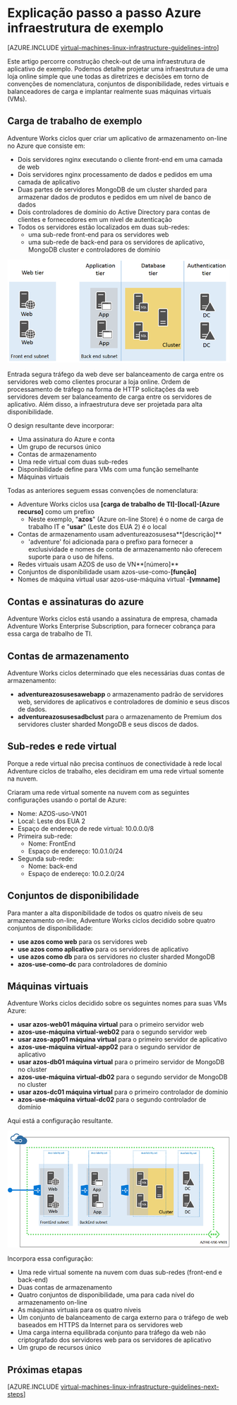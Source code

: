 <properties
    pageTitle="Explicação passo a passo de infraestrutura de exemplo | Microsoft Azure"
    description="Saiba mais sobre as diretrizes de design e implementação chaves para implantar uma infraestrutura de exemplo no Azure."
    documentationCenter=""
    services="virtual-machines-linux"
    authors="iainfoulds"
    manager="timlt"
    editor=""
    tags="azure-resource-manager"/>

<tags
    ms.service="virtual-machines-linux"
    ms.workload="infrastructure-services"
    ms.tgt_pltfrm="vm-linux"
    ms.devlang="na"
    ms.topic="article"
    ms.date="09/08/2016"
    ms.author="iainfou"/>

# <a name="example-azure-infrastructure-walkthrough"></a>Explicação passo a passo Azure infraestrutura de exemplo

[AZURE.INCLUDE [virtual-machines-linux-infrastructure-guidelines-intro](../../includes/virtual-machines-linux-infrastructure-guidelines-intro.md)] 

Este artigo percorre construção check-out de uma infraestrutura de aplicativo de exemplo. Podemos detalhe projetar uma infraestrutura de uma loja online simple que une todas as diretrizes e decisões em torno de convenções de nomenclatura, conjuntos de disponibilidade, redes virtuais e balanceadores de carga e implantar realmente suas máquinas virtuais (VMs).


## <a name="example-workload"></a>Carga de trabalho de exemplo

Adventure Works ciclos quer criar um aplicativo de armazenamento on-line no Azure que consiste em:

- Dois servidores nginx executando o cliente front-end em uma camada de web
- Dois servidores nginx processamento de dados e pedidos em uma camada de aplicativo
- Duas partes de servidores MongoDB de um cluster sharded para armazenar dados de produtos e pedidos em um nível de banco de dados
- Dois controladores de domínio do Active Directory para contas de clientes e fornecedores em um nível de autenticação
- Todos os servidores estão localizados em duas sub-redes:
    - uma sub-rede front-end para os servidores web 
    - uma sub-rede de back-end para os servidores de aplicativo, MongoDB cluster e controladores de domínio

![Diagrama de níveis diferentes de infraestrutura de aplicativo](./media/virtual-machines-common-infrastructure-service-guidelines/example-tiers.png)

Entrada segura tráfego da web deve ser balanceamento de carga entre os servidores web como clientes procurar a loja online. Ordem de processamento de tráfego na forma de HTTP solicitações da web servidores devem ser balanceamento de carga entre os servidores de aplicativo. Além disso, a infraestrutura deve ser projetada para alta disponibilidade.

O design resultante deve incorporar:

- Uma assinatura do Azure e conta
- Um grupo de recursos único
- Contas de armazenamento
- Uma rede virtual com duas sub-redes
- Disponibilidade define para VMs com uma função semelhante
- Máquinas virtuais

Todas as anteriores seguem essas convenções de nomenclatura:

- Adventure Works ciclos usa **[carga de trabalho de TI]-[local]-[Azure recurso]** como um prefixo
    - Neste exemplo, "**azos**" (Azure on-line Store) é o nome de carga de trabalho IT e "**usar**" (Leste dos EUA 2) é o local
- Contas de armazenamento usam adventureazosusesa**[descrição]**
    - 'adventure' foi adicionada para o prefixo para fornecer a exclusividade e nomes de conta de armazenamento não oferecem suporte para o uso de hifens.
- Redes virtuais usam AZOS de uso de VN**[número]**
- Conjuntos de disponibilidade usam azos-use-como-**[função]**
- Nomes de máquina virtual usar azos-use-máquina virtual -**[vmname]**


## <a name="azure-subscriptions-and-accounts"></a>Contas e assinaturas do azure

Adventure Works ciclos está usando a assinatura de empresa, chamada Adventure Works Enterprise Subscription, para fornecer cobrança para essa carga de trabalho de TI.


## <a name="storage-accounts"></a>Contas de armazenamento

Adventure Works ciclos determinado que eles necessárias duas contas de armazenamento:

- **adventureazosusesawebapp** o armazenamento padrão de servidores web, servidores de aplicativos e controladores de domínio e seus discos de dados.
- **adventureazosusesadbclust** para o armazenamento de Premium dos servidores cluster sharded MongoDB e seus discos de dados.


## <a name="virtual-network-and-subnets"></a>Sub-redes e rede virtual

Porque a rede virtual não precisa contínuos de conectividade à rede local Adventure ciclos de trabalho, eles decidiram em uma rede virtual somente na nuvem.

Criaram uma rede virtual somente na nuvem com as seguintes configurações usando o portal de Azure:

- Nome: AZOS-uso-VN01
- Local: Leste dos EUA 2
- Espaço de endereço de rede virtual: 10.0.0.0/8
- Primeira sub-rede:
    - Nome: FrontEnd
    - Espaço de endereço: 10.0.1.0/24
- Segunda sub-rede:
    - Nome: back-end
    - Espaço de endereço: 10.0.2.0/24


## <a name="availability-sets"></a>Conjuntos de disponibilidade

Para manter a alta disponibilidade de todos os quatro níveis de seu armazenamento on-line, Adventure Works ciclos decidido sobre quatro conjuntos de disponibilidade:

- **use azos como web** para os servidores web
- **use azos como aplicativo** para os servidores de aplicativo
- **use azos como db** para os servidores no cluster sharded MongoDB
- **azos-use-como-dc** para controladores de domínio


## <a name="virtual-machines"></a>Máquinas virtuais

Adventure Works ciclos decidido sobre os seguintes nomes para suas VMs Azure:

- **usar azos-web01 máquina virtual** para o primeiro servidor web
- **azos-use-máquina virtual-web02** para o segundo servidor web
- **usar azos-app01 máquina virtual** para o primeiro servidor de aplicativo
- **azos-use-máquina virtual-app02** para o segundo servidor de aplicativo
- **usar azos-db01 máquina virtual** para o primeiro servidor de MongoDB no cluster
- **azos-use-máquina virtual-db02** para o segundo servidor de MongoDB no cluster
- **usar azos-dc01 máquina virtual** para o primeiro controlador de domínio
- **azos-use-máquina virtual-dc02** para o segundo controlador de domínio

Aqui está a configuração resultante.

![Infraestrutura de aplicativo final implantada no Azure](./media/virtual-machines-common-infrastructure-service-guidelines/example-config.png)

Incorpora essa configuração:

- Uma rede virtual somente na nuvem com duas sub-redes (front-end e back-end)
- Duas contas de armazenamento
- Quatro conjuntos de disponibilidade, uma para cada nível do armazenamento on-line
- As máquinas virtuais para os quatro níveis
- Um conjunto de balanceamento de carga externo para o tráfego de web baseados em HTTPS da Internet para os servidores web
- Uma carga interna equilibrada conjunto para tráfego da web não criptografado dos servidores web para os servidores de aplicativo
- Um grupo de recursos único


## <a name="next-steps"></a>Próximas etapas

[AZURE.INCLUDE [virtual-machines-linux-infrastructure-guidelines-next-steps](../../includes/virtual-machines-linux-infrastructure-guidelines-next-steps.md)] 